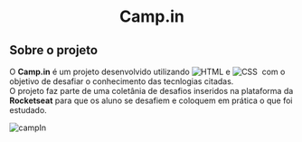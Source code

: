 # <center>Camp.in</center>

## Sobre o projeto
O **Camp.in** é um projeto desenvolvido utilizando ![HTML](https://img.shields.io/badge/-HTML-05122A?style=flat&logo=HTML5)&nbsp;e ![CSS](https://img.shields.io/badge/-CSS-05122A?style=flat&logo=CSS3&logoColor=1572B6)&nbsp; com o objetivo de desafiar o conhecimento das tecnlogias citadas. \
O projeto faz parte de uma coletânia de desafios inseridos na plataforma da **Rocketseat** para que os aluno se desafiem e coloquem em prática o que foi estudado.

![campIn](https://user-images.githubusercontent.com/98053145/165999910-fa2003a6-1c65-4bef-973c-968888938e4f.png)
